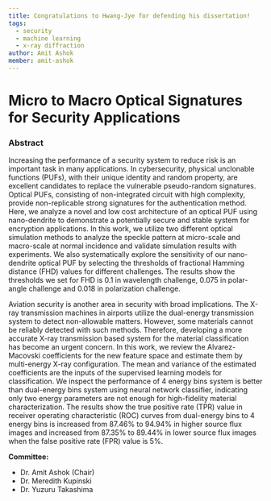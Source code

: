 ```yaml
---
title: Congratulations to Hwang-Jye for defending his dissertation!
tags:
  - security
  - machine learning
  - x-ray diffraction
author: Amit Ashok
member: amit-ashok
---
```


# Micro to Macro Optical Signatures for Security Applications

### Abstract
Increasing the performance of a security system to reduce risk is an important task in many applications. In cybersecurity, physical unclonable functions (PUFs), with their unique identity and random property, are excellent candidates to replace the vulnerable pseudo-random signatures. Optical PUFs, consisting of non-integrated circuit with high complexity, provide non-replicable strong signatures for the authentication method. Here, we analyze a novel and low cost architecture of an optical PUF using nano-dendrite to demonstrate a potentially secure and stable system for encryption applications. In this work, we utilize two different optical simulation methods to analyze the speckle pattern at micro-scale and macro-scale at normal incidence and validate simulation results with experiments. We also systematically explore the sensitivity of our nano-dendrite optical PUF by selecting the thresholds of fractional Hamming distance (FHD) values for different challenges. The results show the thresholds we set for FHD is 0.1 in wavelength challenge, 0.075 in polar-angle challenge and 0.018 in polarization challenge.


Aviation security is another area in security with broad implications. The X-ray transmission machines in airports utilize the dual-energy transmission system to detect non-allowable matters. However, some materials cannot be reliably detected with such methods. Therefore, developing a more accurate X-ray transmission based system for the material classification has become an urgent concern. In this work, we review the Alvarez-Macovski coefficients for the new feature space and estimate them by multi-energy X-ray configuration. The mean and variance of the estimated coefficients are the inputs of the supervised learning models for classification. We inspect the performance of 4 energy bins system is better than dual-energy bins system using neural network classifier, indicating only two energy parameters are not enough for high-fidelity material characterization. The results show the true positive rate (TPR) value in receiver operating characteristic (ROC) curves from dual-energy bins to 4 energy bins is increased from 87.46% to 94.94% in higher source flux images and increased from 87.35% to 89.44% in lower source flux images when the false positive rate (FPR) value is 5%.

**Committee:**
- Dr. Amit Ashok (Chair)
- Dr. Meredith Kupinski
- Dr. Yuzuru Takashima
